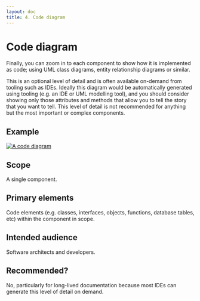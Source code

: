 ```yaml
---
layout: doc
title: 4. Code diagram
---
```


# Code diagram

Finally, you can zoom in to each component to show how it is implemented as code; using UML class diagrams, entity
relationship diagrams or similar.

This is an optional level of detail and is often available on-demand from tooling such as IDEs. Ideally this
diagram would be automatically generated using tooling (e.g. an IDE or UML modelling tool), and you should consider
showing only those attributes and methods that allow you to tell the story that you want to tell. This level of detail
is not recommended for anything but the most important or complex components.

## Example

[![A code diagram](https://static.structurizr.com/workspace/36141/diagrams/MainframeBankingSystemFacade.png)](https://static.structurizr.com/workspace/36141/diagrams/MainframeBankingSystemFacade.png)

## Scope

A single component.

## Primary elements

Code elements (e.g. classes, interfaces, objects, functions, database tables, etc) within the component in scope.

## Intended audience

Software architects and developers.

## Recommended?

No, particularly for long-lived documentation because most IDEs can generate this level of detail on demand.
